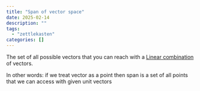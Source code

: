 ```yaml
---
title: "Span of vector space"
date: 2025-02-14
description: ""
tags: 
  - "zettlekasten"
categories: []
---
```


The set of all possible vectors that you can reach with a [Linear combination](Linear%20combination.md) of vectors.

In other words: if we treat vector as a point then span is a set of all points that we can access with given unit vectors
